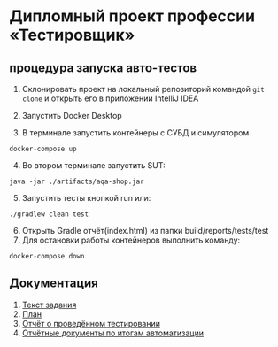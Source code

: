 # Дипломный проект профессии «Тестировщик»
## процедура запуска авто-тестов

1. Склонировать проект на локальный репозиторий командой ```git clone``` и открыть 
его в приложении IntelliJ IDEA

2. Запустить Docker Desktop

3. В терминале запустить контейнеры с СУБД и симулятором
```
docker-compose up
```
4. Во втором терминале запустить SUT:
```
java -jar ./artifacts/aqa-shop.jar 
```
5. Запустить тесты кнопкой run или:
```
./gradlew clean test
```
6. Открыть Gradle отчёт(index.html) из папки 
build/reports/tests/test
7. Для остановки работы контейнеров выполнить команду:
```
docker-compose down
```

## Документация
1. [Текст задания](https://github.com/netology-code/qa-diploma)
2. [План](https://github.com/TszyaoEkaterina/qa-diploma/blob/master/docs/Plan.md)
3. [Отчёт о проведённом тестировании](https://github.com/TszyaoEkaterina/qa-diploma/blob/master/docs/Report.md)
4. [Отчётные документы по итогам автоматизации](https://github.com/TszyaoEkaterina/qa-diploma/blob/master/docs/Summary.md)
